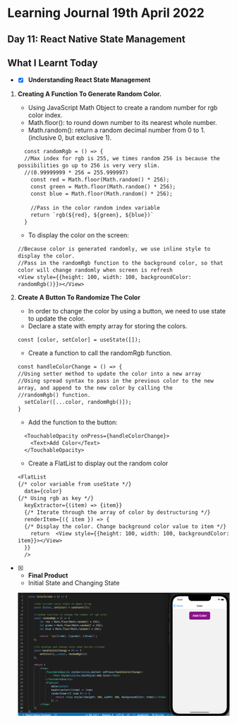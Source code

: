 # Learning Journal 19th April 2022
## Day 11: React Native State Management
## What I Learnt Today
* - [x] **Understanding React State Management**
1.  **Creating A Function To Generate Random Color.**
    * Using JavaScript Math Object to create a random number for rgb color index.
    * Math.floor(): to round down number to its nearest whole number.
    * Math.random(): return a random decimal number from 0 to 1. (inclusive 0, but exclusive 1).
    ```
      const randomRgb = () => {
      //Max index for rgb is 255, we times random 256 is because the possibilities go up to 256 is very very slim.
      //(0.99999999 * 256 = 255.999997)
        const red = Math.floor(Math.random() * 256);
        const green = Math.floor(Math.random() * 256);
        const blue = Math.floor(Math.random() * 256);
        
        //Pass in the color random index variable
        return `rgb(${red}, ${green}, ${blue})`
      }
    ```
    
    * To display the color on the screen:
    ```
    //Because color is generated randomly, we use inline style to display the color.
    //Pass in the randomRgb function to the background color, so that color will change randomly when screen is refresh
    <View style={{height: 100, width: 100, backgroundColor: randomRgb()}}></View>
    ```
2.  **Create A Button To Randomize The Color**
    * In order to change the color by using a button, we need to use state to update the color.
    * Declare a state with empty array for storing the colors.
    ```
    const [color, setColor] = useState([]);
    ```
    * Create a function to call the randomRgb function.
    ```
    const handleColorChange = () => {
    //Using setter method to update the color into a new array 
    //Using spread syntax to pass in the previous color to the new array, and append to the new color by calling the
    //randomRgb() function.
      setColor([...color, randomRgb()]);
    }
    ```
    * Add the function to the button:
    ```
      <TouchableOpacity onPress={handleColorChange}>
        <Text>Add Color</Text>
      </TouchableOpacity>
    ```
    * Create a FlatList to display out the random color
    ```
    <FlatList
    {/* color variable from useState */}
      data={color}
    {/* Using rgb as key */}
      keyExtractor={(item) => {item}}
      {/* Iterate through the array of color by destructuring */}
      renderItem={({ item }) => {
      {/* Display the color. Change background color value to item */}
        return  <View style={{height: 100, width: 100, backgroundColor: item}}></View>
      }}
      />
    ```
- [x] * **Final Product**
   *  Initial State and Changing State
    <p float="left">
      <img src="https://github.com/janson-gan/react-native-training/blob/main/images/Screenshot%202022-04-19%20at%2011.47.25%20AM.png" width="500" />
   </p>
  
    

